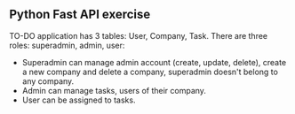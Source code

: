 ## Python Fast API exercise

TO-DO application has 3 tables: User, Company, Task. There are three roles: superadmin, admin, user:
- Superadmin can manage admin account (create, update, delete), create a new company and delete a company, superadmin doesn't belong to any company.
- Admin can manage tasks, users of their company.
- User can be assigned to tasks.
